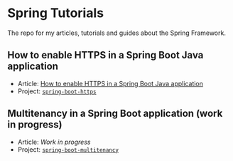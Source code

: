 # Spring Tutorials

The repo for my articles, tutorials and guides about the Spring Framework.

## How to enable HTTPS in a Spring Boot Java application

* Article: [How to enable HTTPS in a Spring Boot Java application](https://www.thomasvitale.com/https-spring-boot-ssl-certificate/)
* Project: [`spring-boot-https`](https://github.com/ThomasVitale/spring-tutorials/tree/master/spring-boot-https)

## Multitenancy in a Spring Boot application (work in progress)

* Article: _Work in progress_
* Project: [`spring-boot-multitenancy`](https://github.com/ThomasVitale/spring-tutorials/tree/master/spring-boot-multitenancy)
